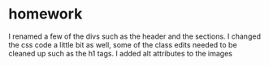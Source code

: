 # homework
I renamed a few of the divs such as the header and the sections.
I changed the css code a little bit as well, some of the class edits needed to be cleaned up such as the h1 tags.
I added alt attributes to the images 
